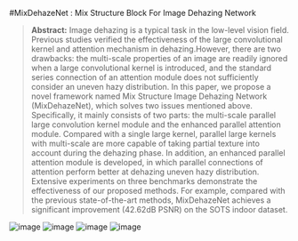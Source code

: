 #MixDehazeNet : Mix Structure Block For Image Dehazing Network

>**Abstract:**
Image dehazing is a typical task in the low-level vision field. Previous studies verified the effectiveness of the large convolutional kernel
and attention mechanism in dehazing.However, there are two drawbacks: the multi-scale properties of an image are readily ignored when a large convolutional 
kernel is introduced, and the standard series connection of an attention module does not sufficiently consider an uneven hazy distribution. In this paper, 
we propose a novel framework named Mix Structure Image Dehazing Network (MixDehazeNet), which solves two issues mentioned above. Specifically, it mainly 
consists of two parts: the multi-scale parallel large convolution kernel module and the enhanced parallel attention module. Compared with a single large
kernel, parallel large kernels with multi-scale are more capable of taking partial texture into account during the dehazing phase. In addition, an enhanced
parallel attention module is developed, in which parallel connections of attention perform better at dehazing uneven hazy distribution. Extensive experiments 
on three benchmarks demonstrate the effectiveness of our proposed methods. For example, compared with the previous state-of-the-art methods, MixDehazeNet 
achieves a significant improvement (42.62dB PSNR) on the SOTS indoor dataset.

![image](https://github.com/AmeryXiong/MixDehazeNet/assets/102467128/6e0e3c9a-b137-4e14-b8fa-e3881f7fc20d)
![image](https://github.com/AmeryXiong/MixDehazeNet/assets/102467128/221707a7-db3b-4401-a8ed-8917f90b8561)
![image](https://github.com/AmeryXiong/MixDehazeNet/assets/102467128/c3e6073e-a78b-49bd-a6bd-875274925002)
![image](https://github.com/AmeryXiong/MixDehazeNet/assets/102467128/2b9b1124-fe63-436e-b67e-24960e99e14f)

